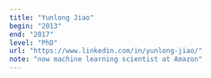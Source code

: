 ```yaml
---
title: "Yunlong Jiao"
begin: "2013"
end: "2017"
level: "PhD"
url: "https://www.linkedin.com/in/yunlong-jiao/"
note: "now machine learning scientist at Amazon"
---
```

